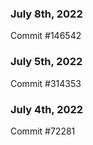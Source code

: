 ### July 8th, 2022

Commit #146542

### July 5th, 2022

Commit #314353


### July 4th, 2022

Commit #72281
